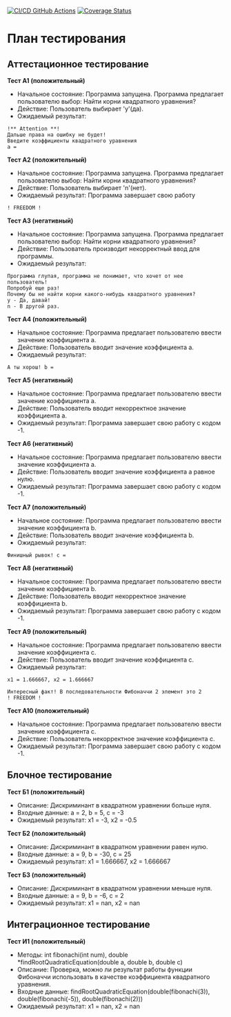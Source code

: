 [![CI/CD GitHub Actions](https://github.com/Chifir31/testingLab1/actions/workflows/test-action.yml/badge.svg)](https://github.com/Chifir31/testingLab1/actions/workflows/test-action.yml)
[![Coverage Status](https://coveralls.io/repos/github/Chifir31/testingLab1/badge.svg?branch=main)](https://coveralls.io/github/Chifir31/testingLab1?branch=main)

# План тестирования
## Аттестационное тестирование
**Тест А1 (положительный)**
- Начальное состояние: Программа запущена. Программа предлагает пользователю выбор: Найти корни квадратного уравнения?
- Действие: Пользователь выбирает 'y'(да).
- Ожидаемый результат:
```
!** Attention **!
Дальше права на ошибку не будет!
Введите коэффициенты квадратного уравнения
a =
```

**Тест А2 (положительный)**
- Начальное состояние: Программа запущена. Программа предлагает пользователю выбор: Найти корни квадратного уравнения?
- Действие: Пользователь выбирает 'n'(нет).
- Ожидаемый результат: Программа завершает свою работу
```
! FREEDOM !
```

**Тест А3 (негативный)**
- Начальное состояние: Программа запущена. Программа предлагает пользователю выбор: Найти корни квадратного уравнения?
- Действие: Пользователь производит некорректный ввод для программы.
- Ожидаемый результат:
```
Программа глупая, программа не понимает, что хочет от нее пользователь!
Попробуй еще раз!
Почему бы не найти корни какого-нибудь квадратного уравнения?
y - Да, давай!
n - В другой раз.
```

**Тест А4 (положительный)**
- Начальное состояние: Программа предлагает пользователю ввести значение коэффициента a.
- Действие: Пользователь вводит значение коэффициента a.
- Ожидаемый результат:
```
А ты хорош! b =
```

**Тест А5 (негативный)**
- Начальное состояние: Программа предлагает пользователю ввести значение коэффициента a.
- Действие: Пользователь вводит некорректное значение коэффициента a.
- Ожидаемый результат: Программа завершает свою работу с кодом -1.

**Тест А6 (негативный)**
- Начальное состояние: Программа предлагает пользователю ввести значение коэффициента a.
- Действие: Пользователь вводит значение коэффициента a равное нулю.
- Ожидаемый результат: Программа завершает свою работу с кодом -1.

**Тест А7 (положительный)**
- Начальное состояние: Программа предлагает пользователю ввести значение коэффициента b.
- Действие: Пользователь вводит значение коэффициента b.
- Ожидаемый результат:
```
Финишный рывок! c =
```

**Тест А8 (негативный)**
- Начальное состояние: Программа предлагает пользователю ввести значение коэффициента b.
- Действие: Пользователь вводит некорректное значение коэффициента b.
- Ожидаемый результат: Программа завершает свою работу с кодом -1.
  
**Тест А9 (положительный)**
- Начальное состояние: Программа предлагает пользователю ввести значение коэффициента c.
- Действие: Пользователь вводит значение коэффициента c.
- Ожидаемый результат:
```
x1 = 1.666667, x2 = 1.666667

Интересный факт! В последовательности Фибоначчи 2 элемент это 2
! FREEDOM !

```

**Тест А10 (положительный)**
- Начальное состояние: Программа предлагает пользователю ввести значение коэффициента c.
- Действие: Пользователь некорректное значение коэффициента c.</li>
- Ожидаемый результат: Программа завершает свою работу с кодом -1.

## Блочное тестирование
**Тест Б1 (положительный)**
- Описание: Дискриминант в квадратном уравнении больше нуля.
- Входные данные: a = 2, b = 5, c = -3
- Ожидаемый результат: x1 = -3, x2 = -0.5

**Тест Б2 (положительный)**
- Описание: Дискриминант в квадратном уравнении равен нулю.
- Входные данные: a = 9, b = -30, c = 25
- Ожидаемый результат: x1 = 1.666667, x2 = 1.666667

**Тест Б3 (положительный)**
- Описание: Дискриминант в квадратном уравнении меньше нуля.
- Входные данные: a = 9, b = -6, c = 2
- Ожидаемый результат: x1 = nan, x2 = nan

## Интеграционное тестирование
**Тест И1 (положительный)**
- Методы: int fibonachi(int num), double *findRootQuadraticEquation(double a, double b, double c)
- Описание: Проверка, можно ли результат работы функции Фибоначчи использовать в качестве коэффициента квадратного уравнения.
- Входные данные: findRootQuadraticEquation(double(fibonachi(3)), double(fibonachi(-5)), double(fibonachi(2)))
- Ожидаемый результат: x1 = nan, x2 = nan
